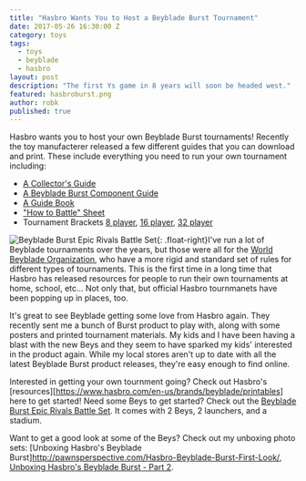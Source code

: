 ```yaml
---
title: "Hasbro Wants You to Host a Beyblade Burst Tournament"
date: 2017-05-26 16:30:00 Z
category: toys
tags:
  - toys
  - beyblade
  - hasbro
layout: post
description: "The first Ys game in 8 years will soon be headed west."
featured: hasbroburst.png
author: robk
published: true
---
```


Hasbro wants you to host your own Beyblade Burst tournaments! Recently the toy manufacterer released a few different guides that you can download and print. These include everything you need to run your own tournament including:

* [A Collector's Guide](http://www.hasbro.com/common/documents/d83b87d6e2ab4791a7be48878ece4410/8438939650569047F5D8D278A1183E38.pdf)
* [A Beyblade Burst Component Guide](http://www.hasbro.com/common/documents/d83b87d6e2ab4791a7be48878ece4410/843B732650569047F574B4CBA30D0750.pdf)
* [A Guide Book](http://www.hasbro.com/common/assets/Image/Printables/d83b87d6e2ab4791a7be48878ece4410/b1c4eb1950569047f5380b24fb5a9331/CF43A07550569047F56AD2C6D948F52B.pdf)
* ["How to Battle" Sheet](http://www.hasbro.com/common/assets/Image/Printables/d83b87d6e2ab4791a7be48878ece4410/68143b3c50569047f5d96a0e959a5e9a/BA134E7250569047F52AC7E64A18BB33.pdf)
* Tournament Brackets [8 player](http://www.hasbro.com/common/assets/Image/Printables/d83b87d6e2ab4791a7be48878ece4410/685C035F50569047F5023DD5565F1ACB/685EA72750569047F5BCD15891D3CC91.pdf), [16 player](http://www.hasbro.com/common/documents/d83b87d6e2ab4791a7be48878ece4410/175C24E750569047F5E39D75FCC7EA73.pdf), [32 player](http://www.hasbro.com/common/documents/d83b87d6e2ab4791a7be48878ece4410/175F817750569047F519ED8F4F21E526.pdf)

![Beyblade Burst Epic Rivals Battle Set](/images/beybladburst/rivals.jpg){: .float-right}I've run a lot of Beyblade tournaments over the years, but those were all for the [World Beyblade Organization](http://worldbeyblade.org), who have a more rigid and standard set of rules for different types of tournaments. This is the first time in a long time that Hasbro has released resources for people to run their own tournaments at home, school, etc... Not only that, but official Hasbro tournmanets have been popping up in places, too.

It's great to see Beyblade getting some love from Hasbro again. They recently sent me a bunch of Burst product to play with, along with some posters and printed tournament materials. My kids and I have been having a blast with the new Beys and they seem to have sparked my kids' interested in the product again. While my local stores aren't up to date with all the latest Beyblade Burst product releases, they're easy enough to find online.

Interested in getting your own tournment going? Check out Hasbro's [resources][https://www.hasbro.com/en-us/brands/beyblade/printables] here to get started! Need some Beys to get started? Check out the [Beyblade Burst Epic Rivals Battle Set](http://amzn.to/2qolJnq). It comes with 2 Beys, 2 launchers, and a stadium.

Want to get a good look at some of the Beys? Check out my unboxing photo sets: [Unboxing Hasbro's Beyblade Burst]http://pawnsperspective.com/Hasbro-Beyblade-Burst-First-Look/, [Unboxing Hasbro's Beyblade Burst - Part 2](http://pawnsperspective.com/Hasbro-Beyblade-Burst-Second-Look/).
